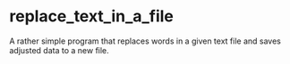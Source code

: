 # replace_text_in_a_file
A rather simple program that replaces words in a given text file and saves adjusted data to a new file.
